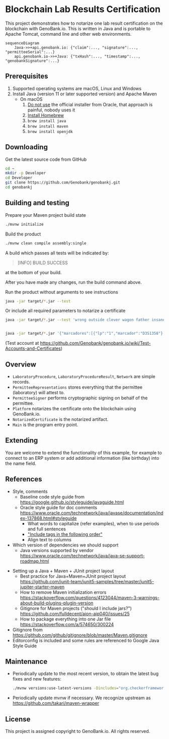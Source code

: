 # Blockchain Lab Results Certification

This project demonstrates how to notarize one lab result certification on the blockchain with GenoBank.io. This is written in Java and is portable to Apache Tomcat, command line and other web environments.

```mermaid
sequenceDiagram
    Java->>+api.genobank.io: {"claim":..., "signature":..., "permitteeSerial":...}
    api.genobank.io->>+Java: {"txHash":..., "timestamp":..., "genobankSignature":...}
```



## Prerequisites

1. Supported operating systems are macOS, Linux and Windows
2. Install Java (version 11 or later supported version) and Apache Maven
   - On macOS
     1. [Do not use](https://stackoverflow.com/a/28635465/300224) the official installer from Oracle, that approach is painful, nobody uses it
     2. [Install Homebrew](https://brew.sh)
     3. `brew install java`
     4. `brew install maven`
     5. `brew install openjdk`

## Downloading

Get the latest source code from GitHub

```sh
cd ~
mkdir -p Developer
cd Developer
git clone https://github.com/Genobank/genobankj.git
cd genobankj
```

## Building and testing

Prepare your Maven project build state

```sh
./mvnw initialize
```

Build the product

```sh
./mvnw clean compile assembly:single
```

A build which passes all tests will be indicated by:

> [INFO] BUILD SUCCESS

at the bottom of your build.

After you have made any changes, run the build command above.

Run the product without arguments to see instructions

```sh
java -jar target/*.jar --test
```

Or include all required parameters to notarize a certificate

```sh
java -jar target/*.jar --test 'wrong outside clever wagon father insane boy junk punch duck drift cupboard' 41 'Bob' '1234' '1' 'N' '' 1614069145429 '13,13,10,13,28,30.2,28,31,11,12,11,12,11,11,11,11,12.2,13.2,12.2,14.2,17,12,17,14,12,12,12,8,11,19,15,19,15,19,15,17,9,7,9,6,10,10,10,10,10,12,10,12,16,23,16,20,11,11,11,12,24,22,24,22,x,y,x,x'


java -jar target/*.jar '{"marcadores":[{"lp":"1","marcador":"D3S1358"},{"lp":"2","marcador":"vWA       "},{"lp":"3","marcador":"D16S539"},{"lp":"4","marcador":"CSF1PO"},{"lp":"5","marcador":"TPOX"},{"lp":"6","marcador":"Y indel"},{"lp":"7","marcador":"Amelogenin"},{"lp":"8","marcador":"D8S1179"},{"lp":"9","marcador":"D21S11"},{"lp":"10","marcador":"D18S51"},{"lp":"11","marcador":"Penta E"},{"lp":"12","marcador":"D2S441"},{"lp":"13","marcador":"D19S433"},{"lp":"14","marcador":"TH01"},{"lp":"15","marcador":"FGA"},{"lp":"16","marcador":"D22S1045"},{"lp":"17","marcador":"D5S818"},{"lp":"18","marcador":"D13S317"},{"lp":"19","marcador":"D7S820"},{"lp":"20","marcador":"D6S1043"},{"lp":"21","marcador":"D10S1248"},{"lp":"22","marcador":"D1S1656"},{"lp":"23","marcador":"D12S391"},{"lp":"24","marcador":"D2S1338"},{"lp":"25","marcador":"Penta D"}],"indice_paternidad_combinado":"123,974,357","muestras":[{"tipo":"PADRE","nombre":"LUIS","genotipo":[{"x":"10","y":"34"},{"x":"11","y":"33"},{"x":"12","y":"32"},{"x":"13","y":"31"},{"x":"14","y":"30"},{"x":"15","y":"29"},{"x":"16","y":"28"},{"x":"16","y":"27"},{"x":"17","y":"26"},{"x":"18","y":"25"},{"x":"19","y":"24"},{"x":"20","y":"23"},{"x":"21","y":"22"},{"x":"22","y":"21"},{"x":"23","y":"20"},{"x":"24","y":"19"},{"x":"25","y":"28"},{"x":"26","y":"17"},{"x":"27","y":"16"},{"x":"28","y":"15"},{"x":"29","y":"14"},{"x":"30","y":"13"},{"x":"31","y":"12"},{"x":"32","y":"11"},{"x":"33","y":"10"}]},{"tipo":"HIJO","nombre":"RAUL","genotipo":[{"x":"10","y":"34"},{"x":"11","y":"33"},{"x":"12","y":"32"},{"x":"13","y":"31"},{"x":"14","y":"30"},{"x":"15","y":"29"},{"x":"16","y":"28"},{"x":"16","y":"27"},{"x":"17","y":"26"},{"x":"18","y":"25"},{"x":"19","y":"24"},{"x":"20","y":"23"},{"x":"21","y":"22"},{"x":"22","y":"21"},{"x":"23","y":"20"},{"x":"24","y":"19"},{"x":"25","y":"28"},{"x":"26","y":"17"},{"x":"27","y":"16"},{"x":"28","y":"15"},{"x":"29","y":"14"},{"x":"30","y":"13"},{"x":"31","y":"12"},{"x":"32","y":"11"},{"x":"33","y":"10"}]}]}'
```

(Test account at https://github.com/Genobank/genobank.io/wiki/Test-Accounts-and-Certificates)

## Overview

* `LaboratoryProcedure`, `LaboratoryProcedureResult`, `Network` are simple records.
* `PermitteeRepresentations` stores everything that the permittee (laboratory) will attest to.
* `PermitteeSigner` performs cryptographic signing on behalf of the permittee.
* `Platform` notarizes the certificate onto the blockchain using GenoBank.io.
* `NotarizedCertificate` is the notarized artifact.
* `Main` is the program entry point.

## Extending

You are welcome to extend the functionality of this example, for example to connect to an ERP system or add additional information (like birthday) into the name field.

## References

* Style, comments
  * Baseline code style guide from https://google.github.io/styleguide/javaguide.html
  * Oracle style guide for doc comments https://www.oracle.com/technetwork/java/javase/documentation/index-137868.html#styleguide
    * What words to capitalize (refer examples), when to use periods and full sentences
    * ["Include tags in the following order"](https://www.oracle.com/technetwork/java/javase/documentation/index-137868.html#orderoftags)
    * Align text to columns
* Which version of dependencies we should support
  * Java versions supported by vendor https://www.oracle.com/technetwork/java/java-se-support-roadmap.html

- Setting up a Java + Maven + JUnit project layout
  - Best practice for Java+Maven+JUnit project layout https://github.com/junit-team/junit5-samples/tree/master/junit5-jupiter-starter-maven
  - How to remove Maven initialization errors https://stackoverflow.com/questions/4123044/maven-3-warnings-about-build-plugins-plugin-version
  - Gitignore for Maven projects ("should I include jars?") https://github.com/fulldecent/aion-aip040/issues/25
  - How to package everything into one Jar file https://stackoverflow.com/a/574650/300224
- Gitignore from https://github.com/github/gitignore/blob/master/Maven.gitignore
- Editorconfig is included and some rules are referenced to Google Java Style Guide

## Maintenance

- Periodically update to the most recent version, to obtain the latest bug fixes and new features:

  ```sh
  ./mvnw versions:use-latest-versions -Dincludes="org.checkerframework:*"
  ```

  

* Periodically update mvnw if necessary. We recognize upstream as https://github.com/takari/maven-wrapper

## License

This project is assigned copyright to GenoBank.io. All rights reserved.
